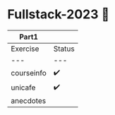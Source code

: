 # Fullstack-2023 🏫

|  Part1  |  |
| ---        | ---    |
| Exercise   | Status |
| ---        | ---    |
| courseinfo | ✔️     |
| unicafe    | ✔️     |
| anecdotes  |        |
